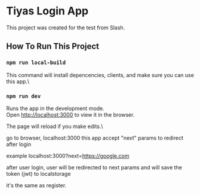 # Tiyas Login App

This project was created for the test from Slash.

## How To Run This Project


### `npm run local-build`

This command will install depencencies, clients, and make sure you can use this app.\

### `npm run dev`

Runs the app in the development mode.\
Open [http://localhost:3000](http://localhost:3000) to view it in the browser.

The page will reload if you make edits.\


go to browser, localhost:3000
this app accept "next" params to redirect after login

example localhost:3000?next=https://google.com

after user login, user will be redirected to next params and will save the token (jwt) to localstorage

it's the same as register.
